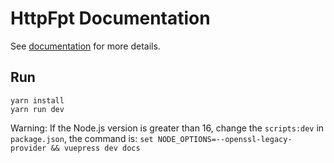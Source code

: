 # HttpFpt Documentation

See [documentation](https://wu-clan.github.io/httpfpt_docs) for more details.

## Run

```shell
yarn install
yarn run dev
```

Warning: If the Node.js version is greater than 16, change the `scripts:dev` in `package.json`,
the command is: `set NODE_OPTIONS=--openssl-legacy-provider && vuepress dev docs`

